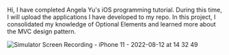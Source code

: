 Hi, I have completed Angela Yu's iOS programming tutorial. During this time, I will upload the applications I have developed to my repo. In this project, I consolidated my knowledge of Optional Elements and learned more about the MVC design pattern.

![Simulator Screen Recording - iPhone 11 - 2022-08-12 at 14 32 49](https://user-images.githubusercontent.com/85456096/184345835-bed9e420-b366-4282-95be-ce02b262769d.gif)
